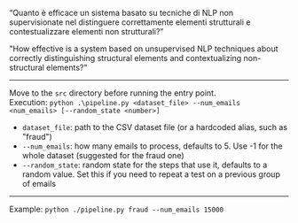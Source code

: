 “Quanto è efficace un sistema basato su tecniche di NLP non supervisionate nel distinguere correttamente elementi strutturali e contestualizzare elementi non strutturali?”

"How effective is a system based on unsupervised NLP techniques about correctly distinguishing structural elements and contextualizing non-structural elements?"

---

Move to the `src` directory before running the entry point.  
Execution: `python .\pipeline.py <dataset_file> --num_emails <num_emails> [--random_state <number>]`
- `dataset_file`: path to the CSV dataset file (or a hardcoded alias, such as "fraud")
- `--num_emails`: how many emails to process, defaults to 5. Use -1 for the whole dataset (suggested for the fraud one)
- `--random_state`: random state for the steps that use it, defaults to a random value. Set this if you need to repeat a test on a previous group of emails

---

Example: `python ./pipeline.py fraud --num_emails 15000`
